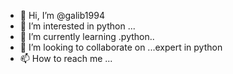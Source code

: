 - 👋 Hi, I’m @galib1994
- 👀 I’m interested in python ...
- 🌱 I’m currently learning .python..
- 💞️ I’m looking to collaborate on ...expert in python
- 📫 How to reach me ...

<!---
galib1994/galib1994 is a ✨ special ✨ repository because its `README.md` (this file) appears on your GitHub profile.
You can click the Preview link to take a look at your changes.
--->
